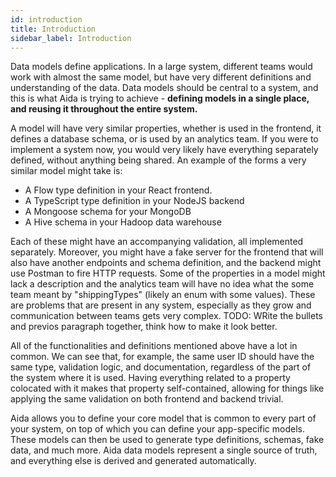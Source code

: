 ```yaml
---
id: introduction
title: Introduction
sidebar_label: Introduction
---
```


Data models define applications. In a large system, different teams would work with almost the same model, but have very different definitions and understanding of the data. Data models should be central to a system, and this is what Aida is trying to achieve - **defining models in a single place, and reusing it throughout the entire system.** 

A model will have very similar properties, whether is used in the frontend, it defines a database schema, or is used by an analytics team. If you were to implement a system now, you would very likely have everything separately defined, without anything being shared. An example of the forms a very similar model might take is:

- A Flow type definition in your React frontend.
- A TypeScript type definition in your NodeJS backend
- A Mongoose schema for your MongoDB
- A Hive schema in your Hadoop data warehouse

Each of these might have an accompanying validation, all implemented separately. Moreover, you might have a fake server for the frontend that will also have another endpoints and schema definition, and the backend might use Postman to fire HTTP requests. Some of the properties in a model might lack a description and the analytics team will have no idea what the some team meant by "shippingTypes" (likely an enum with some values). These are problems that are present in any system, especially as they grow and communication between teams gets very complex.
TODO: WRite the bullets and previos paragraph together, think how to make it look better.

All of the functionalities and definitions mentioned above have a lot in common. We can see that, for example, the same user ID should have the same type, validation logic, and documentation, regardless of the part of the system where it is used. Having everything related to a property colocated with it makes that property self-contained, allowing for things like applying the same validation on both frontend and backend trivial. 

Aida allows you to define your core model that is common to every part of your system, on top of which you can define your app-specific models. These models can then be used to generate type definitions, schemas, fake data, and much more. Aida data models represent a single source of truth, and everything else is derived and generated automatically.